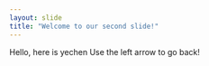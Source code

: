 ```yaml
---
layout: slide
title: "Welcome to our second slide!"
---
```

Hello, here is yechen
Use the left arrow to go back!
